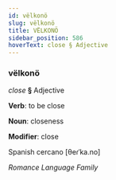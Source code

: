 ```yaml
---
id: vëlkonö
slug: vëlkonö
title: VËLKONÖ
sidebar_position: 586
hoverText: close § Adjective
---
```


### vëlkonö

*close* **§** Adjective

**Verb**: to be close

**Noun**: closeness

**Modifier**: close

Spanish cercano [θeɾˈka.no]

*Romance Language Family*